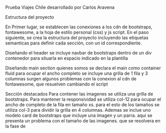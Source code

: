 Prueba Viajes Chile
desarrollado por Carlos Aravena

Estructura del proyecto

En Primer lugar, se establecen las conexiones a los cdn de bootstraps, fontawesome, a la hoja de estilo personal (css) y js script. 
En el paso siguiente, se crea la estructura del proyecto incluyendo las etiquetas semanticas para definir cada sección, con un id correspondiente. 

Diseñando el header
se incluye navbar de bootstraps dentro de un div contenedor para situarla en espacio indicado en la plantilla

Diseñando main section quienes somos
se declara el main como container fluid para ocupar el ancho completo 
se incluye una grilla de 1 fila y 3 columnas
surgen algunos problemas con la conexion al cdn de fontawesome, que resuelven cambiando el script

Sección destacados
Para contener las imagenes se utiliza una grilla de bootstraps. Para mantener la responsividad se utiliza col-12 para ocupar el ancho de completo de la fila en tamaño xs. para el esto de los tamaños se utiliza col-3 para dividir la grilla en 4 columnas. Ademas se inclue uno modelo card de bootstraps que incluye una imagen y un parra. aqui se presenta un problema con el tamaño de las imagenes. que se resolvera en la fase de 

